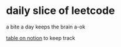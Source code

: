 # daily slice of leetcode

a bite a day keeps the brain a-ok

[table on notion](https://localbox.notion.site/Blind-75-ebfc1ce2011e40799b9607629ddaf2fd?pvs=4) to keep track